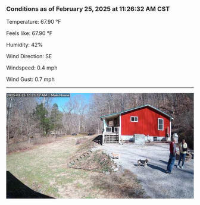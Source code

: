 ### Conditions as of February 25, 2025 at 11:26:32 AM CST 

Temperature: 67.90 &deg;F

Feels like: 67.90 &deg;F

Humidity: 42%

Wind Direction: SE

Windspeed: 0.4 mph

Wind Gust: 0.7 mph

---

<img src="./images/latest.jpeg"/>

